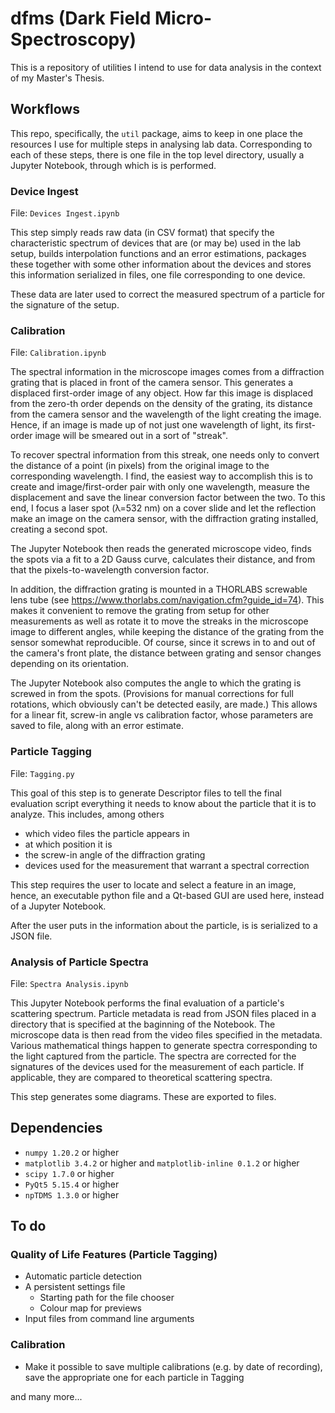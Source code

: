 # dfms (Dark Field Micro-Spectroscopy)
 This is a repository of utilities I intend to use for data analysis in the context of my Master's Thesis.

## Workflows
 This repo, specifically, the `util` package, aims to keep in one place the resources I use for multiple steps in analysing lab data. 
 Corresponding to each of these steps, there is one file in the top level directory, usually a Jupyter Notebook, through which is is performed.
 
### Device Ingest
 File: `Devices Ingest.ipynb`
 
 This step simply reads raw data (in CSV format) that specify the characteristic spectrum of devices that are (or may be) used in the lab setup, builds interpolation functions and an error estimations, packages these together with some other information about the devices and stores this information serialized in files, one file corresponding to one device.
 
 These data are later used to correct the measured spectrum of a particle for the signature of the setup.
 
### Calibration
 File: `Calibration.ipynb`
 
 The spectral information in the microscope images comes from a diffraction grating that is placed in front of the camera sensor.
 This generates a displaced first-order image of any object. 
 How far this image is displaced from the zero-th order depends on the density of the grating, its distance from the camera sensor and the wavelength of the light creating the image. 
 Hence, if an image is made up of not just one wavelength of light, its first-order image will be smeared out in a sort of "streak". 
 
 To recover spectral information from this streak, one needs only to convert the distance of a point (in pixels) from the original image to the corresponding wavelength.
 I find, the easiest way to accomplish this is to create and image/first-order pair with only one wavelength, measure the displacement and save the linear conversion factor between the two.
 To this end, I focus a laser spot (λ=532 nm) on a cover slide and let the reflection make an image on the camera sensor, with the diffraction grating installed, creating a second spot.
 
 The Jupyter Notebook then reads the generated microscope video, finds the spots via a fit to a 2D Gauss curve, calculates their distance, and from that the pixels-to-wavelength conversion factor.
 
 In addition, the diffraction grating is mounted in a THORLABS screwable lens tube (see https://www.thorlabs.com/navigation.cfm?guide_id=74). This makes it convenient to remove the grating from setup for other measurements as well as rotate it to move the streaks in the microscope image to different angles, while keeping the distance of the grating from the sensor somewhat reproducible. Of course, since it screws in to and out of the camera's front plate, the distance between grating and sensor changes depending on its orientation.
 
 The Jupyter Notebook also computes the angle to which the grating is screwed in from the spots. 
 (Provisions for manual corrections for full rotations, which obviously can't be detected easily, are made.)
 This allows for a linear fit, screw-in angle vs calibration factor, whose parameters are saved to file, along with an error estimate.
 
### Particle Tagging
 File: `Tagging.py`
 
 This goal of this step is to generate Descriptor files to tell the final evaluation script everything it needs to know about the particle that it is to analyze. This includes, among others
 * which video files the particle appears in
 * at which position it is
 * the screw-in angle of the diffraction grating
 * devices used for the measurement that warrant a spectral correction

 This step requires the user to locate and select a feature in an image, hence, an executable python file and a Qt-based GUI are used here, instead of a Jupyter Notebook.
 
 After the user puts in the information about the particle, is is serialized to a JSON file.
 
### Analysis of Particle Spectra 
 File: `Spectra Analysis.ipynb`
 
 This Jupyter Notebook performs the final evaluation of a particle's scattering spectrum.
 Particle metadata is read from JSON files placed in a directory that is specified at the baginning of the Notebook.
 The microscope data is then read from the video files specified in the metadata.
 Various mathematical things happen to generate spectra corresponding to the light captured from the particle.
 The spectra are corrected for the signatures of the devices used for the measurement of each particle.
 If applicable, they are compared to theoretical scattering spectra.
 
 This step generates some diagrams. These are exported to files.

## Dependencies
 * `numpy 1.20.2` or higher
 * `matplotlib 3.4.2` or higher and `matplotlib-inline 0.1.2` or higher
 * `scipy 1.7.0` or higher
 * `PyQt5 5.15.4` or higher
 * `npTDMS 1.3.0` or higher

## To do

### Quality of Life Features (Particle Tagging)
 * Automatic particle detection
 * A persistent settings file
     + Starting path for the file chooser
     + Colour map for previews
 * Input files from command line arguments
 
### Calibration
 * Make it possible to save multiple calibrations (e.g. by date of recording), save the appropriate one for each particle in Tagging
 
and many more...
